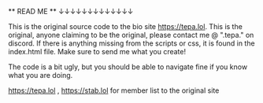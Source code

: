 ** READ ME **
↓↓↓↓↓↓↓↓↓↓↓↓↓

This is the original source code to the bio site https://tepa.lol.
This is the original, anyone claiming to be the original, please contact me @ ".tepa." on discord.
If there is anything missing from the scripts or css, it is found in the index.html file.
Make sure to send me what you create!

The code is a bit ugly, but you should be able to navigate fine if you know what you are doing.

https://tepa.lol , https://stab.lol for member list to the original site
